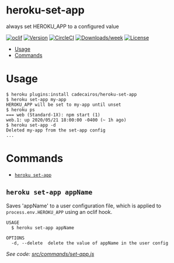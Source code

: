 heroku-set-app
==============

always set HEROKU_APP to a configured value

[![oclif](https://img.shields.io/badge/cli-oclif-brightgreen.svg)](https://oclif.io)
[![Version](https://img.shields.io/npm/v/heroku-set-app.svg)](https://npmjs.org/package/heroku-set-app)
[![CircleCI](https://circleci.com/gh/cadecairos/heroku-set-app/tree/master.svg?style=shield)](https://circleci.com/gh/cadecairos/heroku-set-app/tree/master)
[![Downloads/week](https://img.shields.io/npm/dw/heroku-set-app.svg)](https://npmjs.org/package/heroku-set-app)
[![License](https://img.shields.io/npm/l/heroku-set-app.svg)](https://github.com/cadecairos/heroku-set-app/blob/master/package.json)

<!-- toc -->
* [Usage](#usage)
* [Commands](#commands)
<!-- tocstop -->
# Usage
<!-- usage -->
```sh-session
$ heroku plugins:install cadecairos/heroku-set-app
$ heroku set-app my-app
HEROKU_APP will be set to my-app until unset
$ heroku ps
=== web (Standard-1X): npm start (1)
web.1: up 2020/05/21 18:00:00 -0400 (~ 1h ago)
$ heroku set-app -d
Deleted my-app from the set-app config
...
```
<!-- usagestop -->
# Commands
<!-- commands -->
* [`heroku set-app`](#heroku-set-app)

## `heroku set-app appName`

Saves 'appName' to a user configuration file, which is applied to `process.env.HEROKU_APP` using an oclif hook.

```
USAGE
  $ heroku set-app appName

OPTIONS
  -d, --delete  delete the value of appName in the user config
```

_See code: [src/commands/set-app.js](https://github.com/cadecairos/heroku-set-app/blob/v0.0.1/src/commands/set-app.js)_
<!-- commandsstop -->
